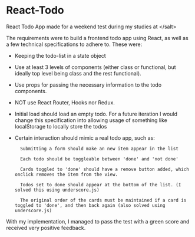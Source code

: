 # React-Todo
React Todo App made for a weekend test during my studies at &lt;/salt>

The requirements were to build a frontend todo app using React, as well as a few technical specifications to adhere to. These were:

* Keeping the todo-list in a state object
* Use at least 3 levels of components (either class or functional, but ideally top level being class and the rest functional).
* Use props for passing the necessary information to the todo components.
* NOT use React Router, Hooks nor Redux.
* Initial load should load an empty todo. For a future iteration I would change this specification into allowing usage of something like localStorage to locally store the todos
* Certain interaction should mimic a real todo app, such as:

		Submitting a form should make an new item appear in the list

		Each todo should be toggleable between 'done' and 'not done'

		Cards toggled to 'done' should have a remove button added, which onclick removes the item from the view.

		Todos set to done should appear at the bottom of the list. (I solved this using underscore.js)
		
		The original order of the cards must be maintained if a card is toggled to 'done', and then back again (also solved using underscore.js)
		
		
With my implementation, I managed to pass the test with a green score and received very positive feedback.
